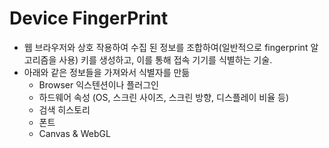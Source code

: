 # Device FingerPrint
- 웹 브라우저와 상호 작용하여 수집 된 정보를 조합하여(일반적으로 fingerprint 알고리즘을 사용) 키를 생성하고, 이를 통해 접속 기기를 식별하는 기술. 
- 아래와 같은 정보들을 가져와서 식별자를 만듦
  - Browser 익스텐션이나 플러그인
  - 하드웨어 속성 (OS, 스크린 사이즈, 스크린 방향, 디스플레이 비율 등)
  - 검색 히스토리 
  - 폰트 
  - Canvas & WebGL


